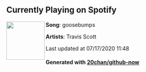 ## Currently Playing on Spotify

[<img align="left" width="100" src="https://i.scdn.co/image/ab67616d00001e02f54b99bf27cda88f4a7403ce">](https://open.spotify.com/album/42WVQWuf1teDysXiOupIZt)

**Song**: goosebumps

**Artists**: Travis Scott

Last updated at 07/17/2020 11:48

#### Generated with [20chan/github-now](https://github.com/20chan/github-now)